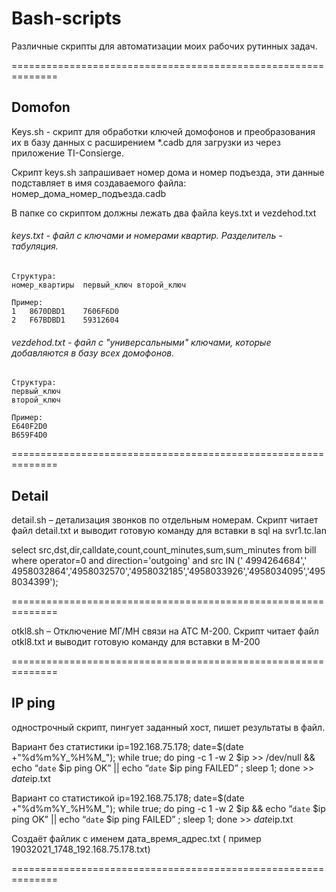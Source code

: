 # Bash-scripts
Различные скрипты для автоматизации моих рабочих рутинных задач.

==============================================================
## Domofon
Keys.sh - скрипт для обработки ключей домофонов и преобразования их в базу данных с расширением *.cadb для загрузки из через приложение TI-Consierge.

Скрипт keys.sh запрашивает номер дома и номер подъезда, эти данные подставляет 
в имя создаваемого файла: номер_дома_номер_подъезда.cadb

В папке со скриптом должны лежать два файла keys.txt и vezdehod.txt

###### keys.txt - файл с ключами и номерами квартир. Разделитель - табуляция.
```
Структура:
номер_квартиры	первый_ключ	второй_ключ

Пример:
1	8670DBD1	7606F6D0
2	F67BDBD1	59312604
```
###### vezdehod.txt - файл с "универсальными" ключами, которые добавляются в базу всех домофонов.

```
Структура:
первый_ключ
второй_ключ

Пример:
E640F2D0
B659F4D0
```
==============================================================
## Detail
detail.sh – детализация звонков по отдельным номерам.
Скрипт читает файл detail.txt и выводит готовую команду для вставки в sql на svr1.tc.lan

select src,dst,dir,calldate,count,count_minutes,sum,sum_minutes from bill where operator=0 and direction='outgoing' and src IN (' 4994264684',' 4958032864','4958032570','4958032185','4958033926','4958034095','4958034399');

==============================================================

otkl8.sh – Отключение МГ/МН связи на АТС M-200.
Скрипт читает файл otkl8.txt и выводит готовую команду для вставки в M-200

==============================================================

## IP ping
однострочный скрипт, пингует заданный хост, пишет результаты в файл.

Вариант без статистики
ip=192.168.75.178; date=$(date +"%d%m%Y_%H%M_"); while true; do ping -c 1 -w 2 $ip >> /dev/null && echo “`date` $ip ping OK” || echo “`date` $ip ping FAILED” ; sleep 1; done >> $date$ip.txt

Вариант со статистикой
ip=192.168.75.178; date=$(date +"%d%m%Y_%H%M_"); while true; do ping -c 1 -w 2 $ip && echo “`date` $ip ping OK” || echo “`date` $ip ping FAILED” ; sleep 1; done >> $date$ip.txt

Создаёт файлик с именем дата_время_адрес.txt ( пример 19032021_1748_192.168.75.178.txt)

==============================================================


